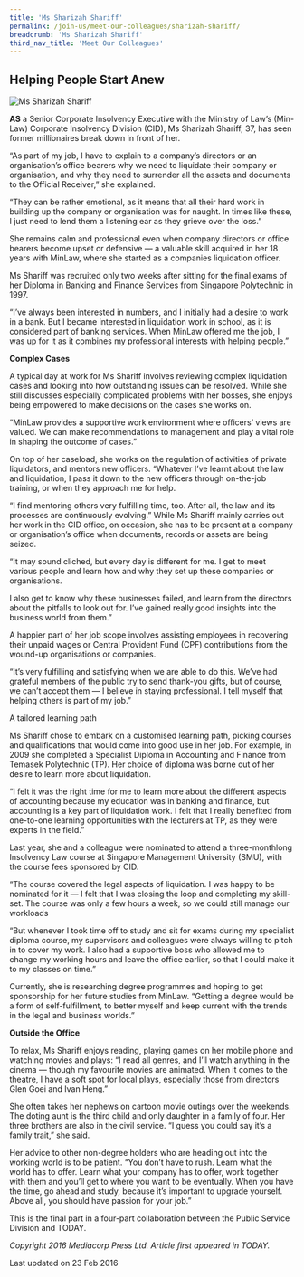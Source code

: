 ```yaml
---
title: 'Ms Sharizah Shariff'
permalink: /join-us/meet-our-colleagues/sharizah-shariff/
breadcrumb: 'Ms Sharizah Shariff'
third_nav_title: 'Meet Our Colleagues'
---
```



<style>
  .image {width: 200px;}
  .image img {max-width: 100%;}
</style>

Helping People Start Anew
---

<div class="image"><img src="/images/1456122154676.jpg/" title="Ms Sharizah Shariff" alt="Ms Sharizah Shariff"></div>

**AS** a Senior Corporate Insolvency Executive with the Ministry of Law’s (Min- Law) Corporate Insolvency Division (CID), Ms Sharizah Shariff, 37, has seen former millionaires break down in front of her.

“As part of my job, I have to explain to a company’s directors or an organisation’s office bearers why we need to liquidate their company or organisation, and why they need to surrender all the assets and documents to the Official Receiver,” she explained.

“They can be rather emotional, as it means that all their hard work in building up the company or organisation was for naught. In times like these, I just need to lend them a listening ear as they grieve over the loss.”

She remains calm and professional even when company directors or office bearers become upset or defensive — a valuable skill acquired in her 18 years with MinLaw, where she started as a companies liquidation officer.

Ms Shariff was recruited only two weeks after sitting for the final exams of her Diploma in Banking and Finance Services from Singapore Polytechnic in 1997.

“I’ve always been interested in numbers, and I initially had a desire to work in a bank. But I became interested in liquidation work in school, as it is considered part of banking services. When MinLaw offered me the job, I was up for it as it combines my professional interests with helping people.”

**Complex Cases**

A typical day at work for Ms Shariff involves reviewing complex liquidation cases and looking into how outstanding issues can be resolved. While she still discusses especially complicated problems with her bosses, she enjoys being empowered to make decisions on the cases she works on.

“MinLaw provides a supportive work environment where officers’ views are valued. We can make recommendations to management and play a vital role in shaping the outcome of cases.”

On top of her caseload, she works on the regulation of activities of private liquidators, and mentors new officers. “Whatever I’ve learnt about the law and liquidation, I pass it down to the new officers through on-the-job training, or when they approach me for help.

“I find mentoring others very fulfilling time, too. After all, the law and its processes are continuously evolving.” While Ms Shariff mainly carries out her work in the CID office, on occasion, she has to be present at a company or organisation’s office when documents, records or assets are being seized.

“It may sound cliched, but every day is different for me. I get to meet various people and learn how and why they set up these companies or organisations.

I also get to know why these businesses failed, and learn from the directors about the pitfalls to look out for. I’ve gained really good insights into the business world from them.”

A happier part of her job scope involves assisting employees in recovering their unpaid wages or Central Provident Fund (CPF) contributions from the wound-up organisations or companies.

“It’s very fulfilling and satisfying when we are able to do this. We’ve had grateful members of the public try to send thank-you gifts, but of course, we can’t accept them — I believe in staying professional. I tell myself that helping others is part of my job.”

A tailored learning path

Ms Shariff chose to embark on a customised learning path, picking courses and qualifications that would come into good use in her job. For example, in 2009 she completed a Specialist Diploma in Accounting and Finance from Temasek Polytechnic (TP). Her choice of diploma was borne out of her desire to learn more about liquidation.

“I felt it was the right time for me to learn more about the different aspects of accounting because my education was in banking and finance, but accounting is a key part of liquidation work. I felt that I really benefited from one-to-one learning opportunities with the lecturers at TP, as they were experts in the field.”

Last year, she and a colleague were nominated to attend a three-monthlong Insolvency Law course at Singapore Management University (SMU), with the course fees sponsored by CID.

“The course covered the legal aspects of liquidation. I was happy to be nominated for it — I felt that I was closing the loop and completing my skill-set. The course was only a few hours a week, so we could still manage our workloads

“But whenever I took time off to study and sit for exams during my specialist diploma course, my supervisors and colleagues were always willing to pitch in to cover my work. I also had a supportive boss who allowed me to change my working hours and leave the office earlier, so that I could make it to my classes on time.”

Currently, she is researching degree programmes and hoping to get sponsorship for her future studies from MinLaw. “Getting a degree would be a form of self-fulfillment, to better myself and keep current with the trends in the legal and business worlds.”

**Outside the Office**

To relax, Ms Shariff enjoys reading, playing games on her mobile phone and watching movies and plays: “I read all genres, and I’ll watch anything in the cinema — though my favourite movies are animated. When it comes to the theatre, I have a soft spot for local plays, especially those from directors Glen Goei and Ivan Heng.”

She often takes her nephews on cartoon movie outings over the weekends. The doting aunt is the third child and only daughter in a family of four. Her three brothers are also in the civil service. “I guess you could say it’s a family trait,” she said.

Her advice to other non-degree holders who are heading out into the working world is to be patient. “You don’t have to rush. Learn what the world has to offer. Learn what your company has to offer, work together with them and you’ll get to where you want to be eventually. When you have the time, go ahead and study, because it’s important to upgrade yourself. Above all, you should have passion for your job.”

This is the final part in a four-part collaboration between the Public Service Division and TODAY.

*Copyright 2016 Mediacorp Press Ltd. Article first appeared in TODAY.*

<p class="right-side-updated">Last updated on 23 Feb 2016</p> 
